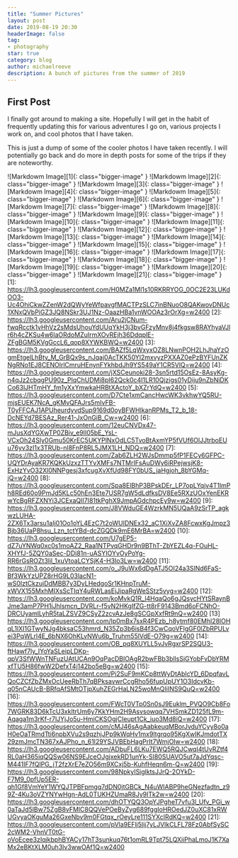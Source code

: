```yaml
---
title: "Summer Pictures"
layout: post
date: 2019-08-19 20:30
headerImage: false
tag:
- photography
star: true
category: blog
author: michaelreeve
description: A bunch of pictures from the summer of 2019
---
```


## First Post
I finally got around to making a site. Hopefully I will get in the habit of frequently updating this for various adventures I go on, various projects I work on, and cool photos that I have taken.

This is just a dump of some of the cooler photos I have taken recently. I will potentially go back and do more in depth posts for some of the trips if they are noteworthy.

![Markdowm Image][1]{: class="bigger-image" }
![Markdowm Image][2]{: class="bigger-image" }
![Markdowm Image][3]{: class="bigger-image" }
![Markdowm Image][4]{: class="bigger-image" }
![Markdowm Image][5]{: class="bigger-image" }
![Markdowm Image][6]{: class="bigger-image" }
![Markdowm Image][7]{: class="bigger-image" }
![Markdowm Image][8]{: class="bigger-image" }
![Markdowm Image][9]{: class="bigger-image" }
![Markdowm Image][10]{: class="bigger-image" }
![Markdowm Image][11]{: class="bigger-image" }
![Markdowm Image][12]{: class="bigger-image" }
![Markdowm Image][13]{: class="bigger-image" }
![Markdowm Image][14]{: class="bigger-image" }
![Markdowm Image][15]{: class="bigger-image" }
![Markdowm Image][16]{: class="bigger-image" }
![Markdowm Image][17]{: class="bigger-image" }
![Markdowm Image][18]{: class="bigger-image" }
![Markdowm Image][19]{: class="bigger-image" }
![Markdowm Image][20]{: class="bigger-image" }
![Markdowm Image][21]{: class="bigger-image" }
[1]: https://lh3.googleusercontent.com/H0MZa1Ml1s10RKRRYOG_0OC2E23LUKdOO3-Uc4OhiCkwZZenW2dQWyYeWfpavgfMACTPzSLC7inBNuoO8QAKwovDNUc1XNxQVbPiGZ3JQ8NSkr3UJ1Nz-OaazHBa1vnWOOAz3rOrXg=w2400
[2]: https://lh3.googleusercontent.com/Aru2jCNum-fwqRcctk1vHhVz2sMdsUhouYdUUqYkH3j3bvGFzyMnv8j4fkgsw8RAYhyaVJlr6h4cZKSu4w6laORdoMZuIrmXOvREjh36DdqplE-ZFgBGM5KVgGccL6_qop8XYWKBWQ=w2400
[3]: https://lh3.googleusercontent.com/BAZf5LqWxyxOZ8LNwnPOH2LhJhaYzOgmEtgelLhBty_M_GrBQx9s_nJqaj0AcTKK50Yl2mxvyzPXXAZ0ePzBYFUnZKNgRNo1EJ8CENOlrlCmruHEnynFYkhbdJh9YS549aY1CR5VlQ=w2400
[4]: https://lh3.googleusercontent.com/jXSCeunoki28-3sn5rtd15OsEz-8AsyKg-n4qJz2cbqgPU90z_PlqChUDMi8pI62Qck0c4I1LR10Qjzigs01yDiju9nZbNiDKCo63lJHTmHY_fm1yXxYmwkaHRBtXActoY_bXZrYdQ=w2400
[5]: https://lh3.googleusercontent.com/D7Cte1xmCancHwcWK3vkhwYQ5RU-mjsEUEK7NcA_gKMvQFAJrs5mIvFB-T0yFFCAJ1APUheurdyvdSup9169d0oyBFWHlkanRPMs_T2_b_18-DcNEYd7BESAz_Rer41-JxOnGiB_Cw=w2400
[6]: https://lh3.googleusercontent.com/12euCNVDx47-mJusXdYGXwTP0ZBiv_e9lI05bE_YsL-VCxOh24SIy0Gmu50KrEC5UKYPlNxOdLC5TvoBtAxmYP5fVUf6OlJJtrboEUu76yv3zI1x3TRUb-nl8FnP8RL5JMX1LH_NDQ=w2400
[7]: https://lh3.googleusercontent.com/Zab6ZLH2WJsDmmp5fP1FECy6GFPC-UQYDrAyaKR7KQKkUzxzTTYvXMFs7NTMrIFsAuDWy6iRPejwsjK8-ExHzYvO32Xl0NNPgesj3xfcugXvXfUd98FY0bUS_jaHgjoh_8bYGMq-jQ=w2400
[8]: https://lh3.googleusercontent.com/Spa8ElBhP3BPskDEr_LP7opLYqjv4T1lmPh8REd60o9PmJd5KLc50hEn3Ete7USR7gW5dLdfksDV8Ee5RXzUOxYenEKRwYcBgRFZXNYi3JCExaQlI7I81tkPghX9JmpAGdchpcEy9w=w2400
[9]: https://lh3.googleusercontent.com/J8VWduGE4WzrkMN5UQaA9zSrTP_agkwzLUHA-2ZX6Tx3arsu1aIj01Oo1oYL4EzC7t2oWUIDNEx32_aC1XiXvZA8FcwxKgJmpz3Bjb36UaP8hsu_Lzn_tctYBd-dcZGQDk9mE6MrBA=w2400
[10]: https://lh3.googleusercontent.com/U7gEP5-dZ7uYNWq0xc0s1moAZ2_Raa1NTPvqGHDr9n9BThT-ZbYEZL4q-FOuHL-XHYfJ-5ZQY0aSec-DDi81n-uASYIOYvOyPoYg-RR6rGsROZt3lil_1xuVtoaLCYSjK4-H3Io3Lw=w2400
[11]: https://lh3.googleusercontent.com/o_J9uWx6dDgATJ5OI24a3SlNd6FaS-Bf3WkYzUPZ8rHG9L03lacN1-wS0IztCkzujDdMBB7y3DyLHedgoSr1KHnpTruM-xWVX155MxhMIXsScTIqY4uRWLasEjJipaRgWeSStz5vyg=w2400
[12]: https://lh3.googleusercontent.com/koMvkQ1R_l4HqaQo6gJQsycHYtSRaynBJme3amP7PH1iJhlsmcn_DVRLr-f5vN2HKgIfZG-tt8rF9143Bmd6oFCNhO-DRCUyamlLyhR5taLZSVZ9CSyZ2zcvAzJe8gSCGpXxfRt9nQ=w2400
[13] https://lh3.googleusercontent.com/lp0mBx7sxR4PEzb_h8ytmf80EMhl28lOHqL1lXI1GTwyNJg4bksaC53hmrd_N35Zp3b6isB4f3CwCqoVFlgGF0lZbRPULvei3PqWLrl4E_6bNX6OhKLvNWu6b_Truhm55lVdE-O79g=w2400
[14]: https://lh3.googleusercontent.com/OB_pq8XUYLL5vJvRgxrSP2SQU3-ftHawf7ly_IYoYaSLeipLDKp-qpV3SfWWnTNFuzUAtUCAn9OqPacDBIOAgR2bwFBb3bllsSjGYobFvDbYRMxfTU5H86fwW2DefxT4j142bo5eBg=w2400
[15]: https://lh3.googleusercontent.com/Pi2SuF9mKCp8ttWyDtAbIcYD_6DpqfavLQoCZCfZbZMxOcUeeRbTh7qBPksavwrCcgRho56fupUpUY1O3IdcvKb-q05nCAUcB-BRfqAfSMtOTjpXuhZEGrHaLN25woMnQIiINS9QuQ=w2400
[16]: https://lh3.googleusercontent.com/FWcT0VTp0Sn0sJ9Euklm_PVQO9Cb8Fo7WGRK83D6kTcU3xkltrUm6y7KkYHm2H9Asvsowqq7VHSmkZD125fL9m-Aqaga1m3rKf-r7lJYjJo5u-HmiCKSOgjCIeupt1Ck_iuo3Md8iQ=w2400
[17]: https://lh3.googleusercontent.com/cMJ46sAgAabkeuqMBorJvduYCyy8o0aH0eOaTRmdTti6npbXVu2s9qzhjJPp9kWqHv1mx9ltgrqo95KgXwIKJmdotTX29zmJmcTN367xAJPho_n_61I29YSJVBEbHagPrIt7WmjOIw=w2400
[18]: https://lh3.googleusercontent.com/ADbuFL6LKu7EWQ5RQJCwqI4tUvRZtf4RL0aH365iqQQSw06NS9EJceOJgjxekRD1unYk-SI80SUAVO5ut7aJdYqsc-M441IF7fQlPG_jT2fzXrE7eZO56m9XCxj5b-KuhfHeqn6m-Q=w2400
[19]: https://lh3.googleusercontent.com/98NpkyISiglktsJJrQ-2OYkD-F7M9_0pfUp5ER-qh1Gf8VmYeY1WYQJTPBFpmgq7dDN0jtGBCk_N4uWIABP9heGNezfadtn_z99Z-4Ku3oVZYNYwHgn-AdL0TUKHZUmaR8Jy9ITk2w=w2400
[20]: https://lh3.googleusercontent.com/dhOTYQQ3OpYJPgheT7vfu3l_Ufv_PGi_w0aTaJd5lBw75ZgB8vFMlC8QQVePOeByZyg689fggIoHROedJZ0uXC81xRWUGvyaOKguMa26GxeNbv9m0FGtqx_rOeyLre111SYXcIRdKQ=w2400
[21]: https://lh3.googleusercontent.com/pVla9EFlj5lij7yLJVlkCLFL78Fz0AbfSySC2cWM2-VhnVT0tG-oVoEcee3zIqjkbphBYACy17hT3sunkuq76t1omRL9Tpt75LQXiiPhaLmoJ1K7XaMx2eBKtXLM0uh3lv3wwOAf1Q=w2400



